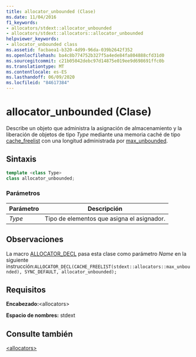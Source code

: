 ```yaml
---
title: allocator_unbounded (Clase)
ms.date: 11/04/2016
f1_keywords:
- allocators/stdext::allocator_unbounded
- allocators/stdext::allocators::allocator_unbounded
helpviewer_keywords:
- allocator_unbounded class
ms.assetid: facbaea1-b320-4d99-96da-039b2642f352
ms.openlocfilehash: ba4c8b774752b327f5a4ede84fa804888cfd31d0
ms.sourcegitcommit: c21b05042debc97d14875e019ee9d698691ffc0b
ms.translationtype: MT
ms.contentlocale: es-ES
ms.lasthandoff: 06/09/2020
ms.locfileid: "84617384"
---
```

# <a name="allocator_unbounded-class"></a>allocator_unbounded (Clase)

Describe un objeto que administra la asignación de almacenamiento y la liberación de objetos de tipo *Type* mediante una memoria caché de tipo [cache_freelist](cache-freelist-class.md) con una longitud administrada por [max_unbounded](max-unbounded-class.md).

## <a name="syntax"></a>Sintaxis

```cpp
template <class Type>
class allocator_unbounded;
```

### <a name="parameters"></a>Parámetros

|Parámetro|Descripción|
|---------------|-----------------|
|*Type*|Tipo de elementos que asigna el asignador.|

## <a name="remarks"></a>Observaciones

La macro [ALLOCATOR_DECL](allocators-functions.md#allocator_decl) pasa esta clase como parámetro *Name* en la siguiente instrucción:`ALLOCATOR_DECL(CACHE_FREELIST(stdext::allocators::max_unbounded), SYNC_DEFAULT, allocator_unbounded);`

## <a name="requirements"></a>Requisitos

**Encabezado:**\<allocators>

**Espacio de nombres:** stdext

## <a name="see-also"></a>Consulte también

[\<allocators>](allocators-header.md)
